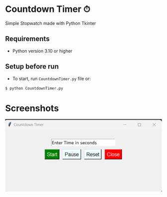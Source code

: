 # Countdown Timer ⏱
Simple Stopwatch made with Python Tkinter

## Requirements
- Python version 3.10 or higher

## Setup before run

- To start, run `CountdownTimer.py` file or:
```bash
$ python CountdownTimer.py
```

# Screenshots
![CountdownTimer](./CountdownTimer.png)
